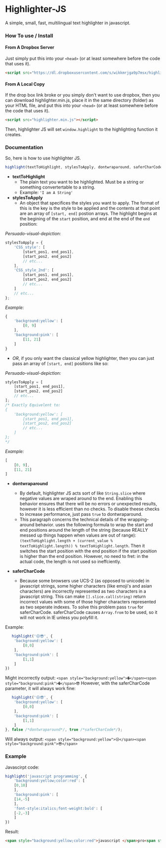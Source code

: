# Highlighter-JS

A simple, small, fast, multilingual text highlighter in javascript.

### How To use / Install

#### From A Dropbox Server

Just simply put this into your `<head>` (or at least somewhere before the code that uses it).
```Html
<script src="https://dl.dropboxusercontent.com/s/wikkmrjga9p7msx/highlighter.min.js?dl=0"></script>
```

#### From A Local Copy
If the drop box link broke or you simply don't want to use dropbox, then you can download highlighter.min.js, place it in the same directory (folder) as your HTML file, and put this into your `<head>` (or at least somewhere before the code that uses it).
```Html
<script src="highlighter.min.js"></script>
```

Then, highlighter JS will set `window.highlight` to the highlighting function it creates.

### Documentation

So, here is how to use highlighter JS.
```Javascript
highlight(textToHighlight, stylesToApply, dontwraparound, saferCharCode);
```
 * __textToHighlight__
   *  The plain text you want to be highlighted. Must be a string or something convertertable to a string.
     *   Example: `'I am A String'`
 * __stylesToApply__
   *   An object that specifices the styles you want to apply. The format of this is the key is the style to be applied and the contents at that point are an array of `[start, end]` postion arrays. The highlight begins at the begining of the `start` position, and end at the end of the `end` position:

*Persuado-visual-depiction:*
```Javascript
stylesToApply = {
    'CSS_style': [
        [start_pos1, end_pos1],
        [start_pos2, end_pos2]
        // etc...
    ],
    'CSS_style_2nd': [
        [start_pos1, end_pos1],
        [start_pos2, end_pos2]
        // etc...
    ]
    // etc...
};
```
*Example:*
```Javascript
{
    'background:yellow': [
        [0, 9]
    ],
    'background:pink': [
        [11, 21]
    ]
}
```
   *  *OR*, if you only want the classical yellow highlighter, then you can just pass an array of `[start, end]` positions like so:

*Persuado-visual-depiction:*
```Javascript
stylesToApply = [
    [start_pos1, end_pos1],
    [start_pos2, end_pos2]
    // etc...
];
/* Exactly Equivelent to:
{
    'background:yellow': [
        [start_pos1, end_pos1],
        [start_pos2, end_pos2]
        // etc...
    ]
};
*/
```
*Example:*
```Javascript
[
    [0, 9],
    [11, 21]
]
```
 * __dontwraparound__
   *  By default, highlighter JS acts sort of like `String.slice` where negative values are wraped around to the end. Enabling this behavior ensures that there will be no errors or unexpected results, however it is less efficient than no checks. To disable theese checks to increase performance, just pass `true` to dontwraparound.
   *  This paragraph concerns the technical details of the wrapping-around behavior. uses the following formula to wrap the start and end positions around the length of the string (because REALLY messed up things happen when values are out of range): `(textToHighlight.length + (current_value % textToHighlight.length)) % textToHighlight.length`. Then it switches the start position with the end position if the start position is higher than the end position. However, no need to fret: in the actual code, the length is not used so ineffciently.
   
 * __saferCharCode__
   *  Because some browsers use UCS-2 (as opposed to unicode) in javascript strings, some higher characters (like emoji's and asian characters) are incorrectly represented as two characters in a javascript string. This can make `[].slice.call(string)` return incorrect values with some of those higher characters represented as two seperate indexes. To solve this problem pass `true` for saferCharCode. saferCharCode causes `Array.from` to be used, so it will not work in IE unless you polyfill it.

Example:
```Javascript
   highlight('😒😎', {
	'background:yellow': [
		[0,0]
    ],
	'background:pink': [
		[1,1]
    ]
})
```
Might incorrectly output: `<span style="background:yellow">�</span><span style="background:pink">�</span>😎`
However, with the saferCharCode parameter, it will always work fine:
```Javascript
   highlight('😒😎', {
	'background:yellow': [
		[0,0]
    ],
	'background:pink': [
		[1,1]
    ]
}, false /*dontwraparound*/, true /*saferCharCode*/);
```
Will always output: `<span style="background:yellow">😒</span><span style="background:pink">😎</span>`


### Example

Javascirpt code:
```Javascript
highlight('javascript programming', {
    'background:yellow;color:red': [
	[0,10]
    ],
    'background:pink': [
	[14,-5]
    ],
    'font-style:italics;font-weight:bold': [
	[-2,-3]
    ]
})
```
Result:
```Html
<span style="background:yellow;color:red">javascript </span>pro<span style="background:pink">gram</span>m<span style="font-style:italics;font-weight:bold">in</span>g
```




